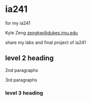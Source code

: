 # ia241
for my ia241

Kyle Zeng
zengkw@dukes.jmu.edu

share my labs and final project of ia241

## level 2 heading

2nd paragraphs

3rd paragraphs

### level 3 heading

